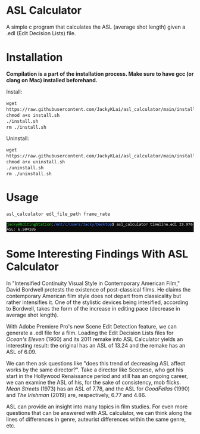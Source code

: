 # ASL Calculator
A simple c program that calculates the ASL (average shot length) given a .edl (Edit Decision Lists) file.

# Installation
**Compilation is a part of the installation process. Make sure to have gcc (or clang on Mac) installed beforehand.**

Install:

    wget https://raw.githubusercontent.com/JackyKLai/asl_calculator/main/installation/install.sh
    chmod a+x install.sh
    ./install.sh
    rm ./install.sh
    
Uninstall:

    wget https://raw.githubusercontent.com/JackyKLai/asl_calculator/main/installation/uninstall.sh
    chmod a+x uninstall.sh
    ./uninstall.sh
    rm ./uninstall.sh
    
# Usage
    
    asl_calculator edl_file_path frame_rate

![Usage_example](https://github.com/JackyKLai/asl_calculator/raw/main/usage.JPG)

# Some Interesting Findings With ASL Calculator
In "Intensified Continuity Visual Style in Contemporary American Film," David Bordwell protests the existence of post-classical films. He claims the contemporary American film style does not depart from classicality but rather intensifies it. One of the stylistic devices being intesified, according to Bordwell, takes the form of the increase in editing pace (decrease in average shot length).

With Adobe Premiere Pro's new Scene Edit Detection feature, we can generate a .edl file for a film. Loading the Edit Decision Lists files for *Ocean's Eleven* (1960) and its 2011 remake into ASL Calculator yields an interesting result: the original has an ASL of 13.24 and the remake has an ASL of 6.09.

We can then ask questions like "does this trend of decreasing ASL affect works by the same director?". Take a director like Scorsese, who got his start in the Hollywood Renaissance period and still has an ongoing career, we can examine the ASL of his, for the sake of consistency, mob flicks. *Mean Streets* (1973) has an ASL of 7.78, and the ASL for *GoodFellas* (1990) and *The Irishman* (2019) are, respectively, 6.77 and 4.86.

ASL can provide an insight into many topics in film studies. For even more questions that can be answered with ASL calculator, we can think along the lines of differences in genre, auteurist differences within the same genre, etc.

